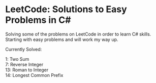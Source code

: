 # LeetCode: Solutions to Easy Problems in C#

Solving some of the problems on LeetCode in order to learn C# skills. Starting with easy problems and will work my way up.

Currently Solved:

1: Two Sum  
7: Reverse Integer  
13: Roman to Integer  
14: Longest Common Prefix
